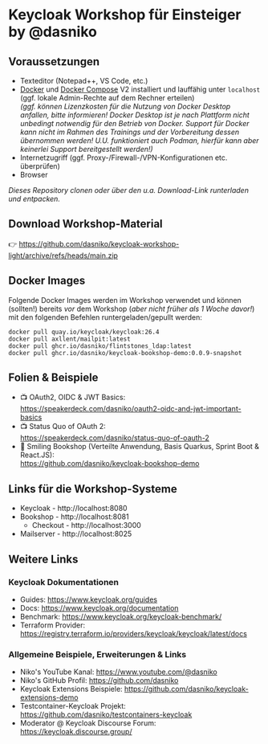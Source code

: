 # Keycloak Workshop für Einsteiger by @dasniko

## Voraussetzungen

* Texteditor (Notepad++, VS Code, etc.)
* [Docker](https://www.docker.com/) und [Docker Compose](https://docs.docker.com/compose/) V2 installiert und lauffähig unter `localhost` (ggf. lokale Admin-Rechte auf dem Rechner erteilen)  
  _(ggf. können Lizenzkosten für die Nutzung von Docker Desktop anfallen, bitte informieren! Docker Desktop ist je nach Plattform nicht unbedingt notwendig für den Betrieb von Docker. Support für Docker kann nicht im Rahmen des Trainings und der Vorbereitung dessen übernommen werden! U.U. funktioniert auch Podman, hierfür kann aber keinerlei Support bereitgestellt werden!)_
* Internetzugriff (ggf. Proxy-/Firewall-/VPN-Konfigurationen etc. überprüfen)
* Browser

_Dieses Repository clonen oder über den u.a. Download-Link runterladen und entpacken._

## Download Workshop-Material

👉 https://github.com/dasniko/keycloak-workshop-light/archive/refs/heads/main.zip

## Docker Images

Folgende Docker Images werden im Workshop verwendet und können (sollten!) bereits _vor_ dem Workshop (_aber nicht früher als 1 Woche davor!_) mit den folgenden Befehlen runtergeladen/gepullt werden:

```
docker pull quay.io/keycloak/keycloak:26.4
docker pull axllent/mailpit:latest
docker pull ghcr.io/dasniko/flintstones_ldap:latest
docker pull ghcr.io/dasniko/keycloak-bookshop-demo:0.0.9-snapshot
```

## Folien & Beispiele

* 📺 OAuth2, OIDC & JWT Basics:  
  https://speakerdeck.com/dasniko/oauth2-oidc-and-jwt-important-basics
* 📺 Status Quo of OAuth 2:  
  https://speakerdeck.com/dasniko/status-quo-of-oauth-2
* 📖 Smiling Bookshop (Verteilte Anwendung, Basis Quarkus, Sprint Boot & React.JS):  
https://github.com/dasniko/keycloak-bookshop-demo

## Links für die Workshop-Systeme

* Keycloak - http://localhost:8080
* Bookshop - http://localhost:8081
  * Checkout - http://localhost:3000
* Mailserver - http://localhost:8025

## Weitere Links

### Keycloak Dokumentationen

* Guides: https://www.keycloak.org/guides
* Docs: https://www.keycloak.org/documentation
* Benchmark: https://www.keycloak.org/keycloak-benchmark/
* Terraform Provider: https://registry.terraform.io/providers/keycloak/keycloak/latest/docs

### Allgemeine Beispiele, Erweiterungen & Links

* Niko's YouTube Kanal:
https://www.youtube.com/@dasniko
* Niko's GitHub Profil:
https://github.com/dasniko
* Keycloak Extensions Beispiele:
https://github.com/dasniko/keycloak-extensions-demo
* Testcontainer-Keycloak Projekt:
https://github.com/dasniko/testcontainers-keycloak
* Moderator @ Keycloak Discourse Forum:
https://keycloak.discourse.group/
